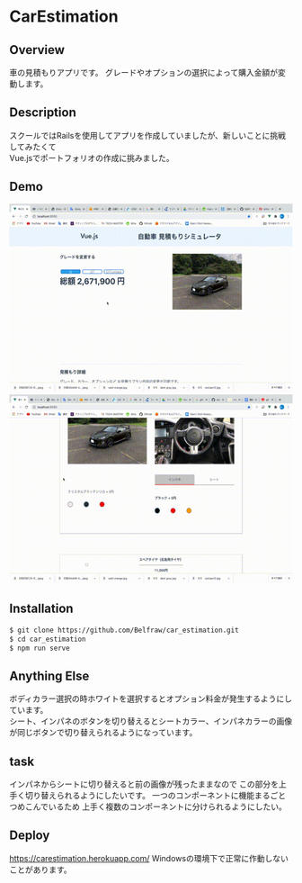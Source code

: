 # CarEstimation  

## Overview  
車の見積もりアプリです。
グレードやオプションの選択によって購入金額が変動します。
## Description
スクールではRailsを使用してアプリを作成していましたが、新しいことに挑戦してみたくて  
Vue.jsでポートフォリオの作成に挑みました。  
## Demo  
![サンプル1](car.gif)
![サンプル2](car2.gif)
## Installation  
```
$ git clone https://github.com/Belfraw/car_estimation.git
$ cd car_estimation
$ npm run serve
```
## Anything Else
ボディカラー選択の時ホワイトを選択するとオプション料金が発生するようにしています。  
シート、インパネのボタンを切り替えるとシートカラー、インパネカラーの画像が同じボタンで切り替えられるようになっています。

## task  
インパネからシートに切り替えると前の画像が残ったままなので
この部分を上手く切り替えられるようにしたいです。
一つのコンポーネントに機能まるごとつめこんでいるため
上手く複数のコンポーネントに分けられるようにしたい。
## Deploy
https://carestimation.herokuapp.com/
Windowsの環境下で正常に作動しないことがあります。
